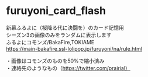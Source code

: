# furuyoni_card_flash
新幕ふるよに（桜降る代に決闘を）のカード記憶用  
シーズン3の画像のみをランダムに表示します  
ふるよにコモンズ/BakaFire,TOKIAME  
https://main-bakafire.ssl-lolipop.jp/furuyoni/na/rule.html  
  
・画像はコモンズのものを50%で縮小済み  
・連絡先のようなもの（https://twitter.com/prairial）
